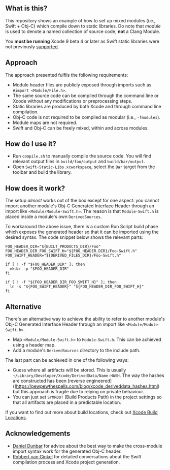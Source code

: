 What is this?
-------------

This repository shows an example of how to set up mixed modules (i.e., Swift + Obj-C) which compile down to static libraries. Do note that *module* is used to denote a named collection of source code, **not** a Clang Module.

You **must be running** Xcode 9 beta 4 or later as Swift static libraries were not previously [supported](https://twitter.com/daniel_dunbar/status/889546788633321472).

Approach
--------

The approach presented fulfils the following requirements:

- Module header files are publicly exposed through imports such as `#import <Module/File.h>`.
- The same source code can be compiled through the command line or Xcode without any modifications or preprocessing steps.
- Static libraries are produced by both Xcode and through command line compilation.
- Obj-C code is not required to be compiled as modular (i.e., `-fmodules`).
- Module maps are not required.
- Swift and Obj-C can be freely mixed, within and across modules.

How do I use it?
----------------

- Run `compile.sh` to manually compile the source code. You will find relevant output files in `build/foo/output` and `build/bar/output`.
- Open `Swift-Static-Libs.xcworkspace`, select the `Bar` target from the toolbar and build the library.

How does it work?
------------------

The setup *almost* works out of the box except for one aspect: you cannot import another module's Obj-C Generated Interface Header through an import like `<Module/Module-Swift.h>`. The reason is that `Module-Swift.h` is placed inside a module's own `DerivedSources`.

To workaround the above issue, there is a custom Run Script build phase which exposes the generated header so that it can be imported using the desired syntax. The code snippet below shows the relevant parts:

```shell
FOO_HEADER_DIR="${BUILT_PRODUCTS_DIR}/Foo"
FOO_HEADER_DIR_FOO_SWIFT_H="${FOO_HEADER_DIR}/Foo-Swift.h"
FOO_SWIFT_HEADER="${DERIVED_FILES_DIR}/Foo-Swift.h"

if [ ! -f "$FOO_HEADER_DIR" ]; then
  mkdir -p "$FOO_HEADER_DIR"
fi

if [ ! -f "${FOO_HEADER_DIR_FOO_SWIFT_H}" ]; then
  ln -s "${FOO_SWIFT_HEADER}" "${FOO_HEADER_DIR_FOO_SWIFT_H}"
fi
```

Alternative
-----------

There's an alternative way to achieve the ability to refer to another module's Obj-C Generated Interface Header through an import like `<Module/Module-Swift.h>`.

- Map `<Module/Module-Swift.h>` to `Module-Swift.h`. This can be achieved using a header map.
- Add a module's `DerivedSources` directory to the include path.

The last part can be achieved in one of the following ways:

- Guess where all artifacts will be stored. This is usually `~/Library/Developer/Xcode/DerivedData/Name-HASH`. The way the hashes are constructed has been [reverse engineered]((https://pewpewthespells.com/blog/xcode_deriveddata_hashes.html) but this approach is fragile due to relying on private behaviour.
- You can just set `SYMROOT` (Build Products Path) in the project settings so that all artifacts are placed in a predictable location.

If you want to find out more about build locations, check out [Xcode Build Locations](https://pewpewthespells.com/blog/xcode_build_locations.html).

Acknowledgements
----------------

- [Daniel Dunbar](https://github.com/ddunbar) for advice about the best way to make the cross-module import syntax work for the generated Obj-C header.
- [Robbert van Ginkel](https://github.com/robbertvanginkel) for detailed conversations about the Swift compilation process and Xcode project generation.